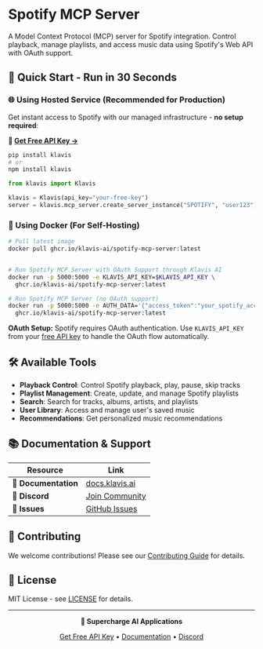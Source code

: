 # Spotify MCP Server

A Model Context Protocol (MCP) server for Spotify integration. Control playback, manage playlists, and access music data using Spotify's Web API with OAuth support.

## 🚀 Quick Start - Run in 30 Seconds

### 🌐 Using Hosted Service (Recommended for Production)

Get instant access to Spotify with our managed infrastructure - **no setup required**:

**🔗 [Get Free API Key →](https://www.klavis.ai/home/api-keys)**

```bash
pip install klavis
# or
npm install klavis
```

```python
from klavis import Klavis

klavis = Klavis(api_key="your-free-key")
server = klavis.mcp_server.create_server_instance("SPOTIFY", "user123")
```

### 🐳 Using Docker (For Self-Hosting)

```bash
# Pull latest image
docker pull ghcr.io/klavis-ai/spotify-mcp-server:latest


# Run Spotify MCP Server with OAuth Support through Klavis AI
docker run -p 5000:5000 -e KLAVIS_API_KEY=$KLAVIS_API_KEY \
  ghcr.io/klavis-ai/spotify-mcp-server:latest

# Run Spotify MCP Server (no OAuth support)
docker run -p 5000:5000 -e AUTH_DATA='{"access_token":"your_spotify_access_token_here"}' \
  ghcr.io/klavis-ai/spotify-mcp-server:latest
```

**OAuth Setup:** Spotify requires OAuth authentication. Use `KLAVIS_API_KEY` from your [free API key](https://www.klavis.ai/home/api-keys) to handle the OAuth flow automatically.

## 🛠️ Available Tools

- **Playback Control**: Control Spotify playback, play, pause, skip tracks
- **Playlist Management**: Create, update, and manage Spotify playlists
- **Search**: Search for tracks, albums, artists, and playlists
- **User Library**: Access and manage user's saved music
- **Recommendations**: Get personalized music recommendations

## 📚 Documentation & Support

| Resource | Link |
|----------|------|
| **📖 Documentation** | [docs.klavis.ai](https://docs.klavis.ai) |
| **💬 Discord** | [Join Community](https://discord.gg/p7TuTEcssn) |
| **🐛 Issues** | [GitHub Issues](https://github.com/klavis-ai/klavis/issues) |

## 🤝 Contributing

We welcome contributions! Please see our [Contributing Guide](../../CONTRIBUTING.md) for details.

## 📜 License

MIT License - see [LICENSE](../../LICENSE) for details.

---

<div align="center">
  <p><strong>🚀 Supercharge AI Applications </strong></p>
  <p>
    <a href="https://www.klavis.ai">Get Free API Key</a> •
    <a href="https://docs.klavis.ai">Documentation</a> •
    <a href="https://discord.gg/p7TuTEcssn">Discord</a>
  </p>
</div>
